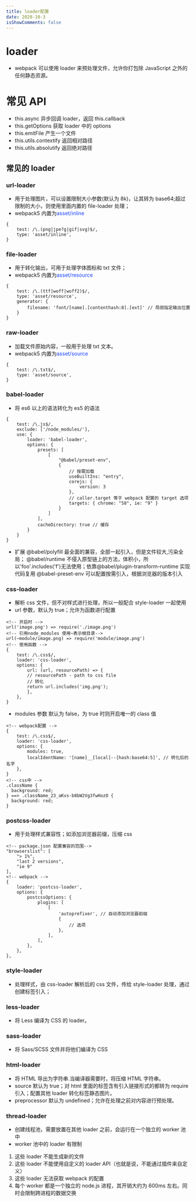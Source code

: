 ```yaml
---
title: loader配置
date: 2020-10-3
isShowComments: false
---
```


# loader

- webpack 可以使用 loader 来预处理文件，允许你打包除 JavaScript 之外的任何静态资源。

# 常见 API

- this.async 异步回调 loader，返回 this.callback
- this.getOptions 获取 loader 中的 options
- this.emitFile 产生一个文件
- this.utils.contextify 返回相对路径
- this.utils.absolutify 返回绝对路径

## 常见的 loader

### url-loader

- 用于处理图片，可以设置限制大小参数(默认为 8k)，让其转为 base64;超过限制的大小，则使用里面内置的 file-loader 处理；
- webpack5 内置为<span style="color: #1840ff">asset/inline</span>

```
{
    test: /\.(png|jpe?g|gif|svg)$/,
    type: 'asset/inline',
}
```

### file-loader

- 用于转化输出，可用于处理字体图标和 txt 文件；
- webpack5 内置为<span style="color: #1840ff">asset/resource</span>

```
{
    test: /\.(ttf|woff|woff2)$/,
    type: 'asset/resource',
    generator: {
        filename: 'font/[name].[contenthash:8].[ext]' // 局部指定输出位置
    }
}
```

### raw-loader

- 加载文件原始内容，一般用于处理 txt 文本。
- webpack5 内置为<span style="color: #1840ff">asset/source</span>

```
{
    test: /\.txt$/,
    type: 'asset/source',
}
```

### babel-loader

- 将 es6 以上的语法转化为 es5 的语法

```
{
    test: /\.js$/,
    exclude: ['/node_modules/'],
    use: {
        loader: 'babel-loader',
        options: {
            presets: [
                [
                    "@babel/preset-env",
                    {
                        // 按需加载
                        useBuiltIns: "entry",
                        corejs: {
                            version: 3
                        },
                        // caller.target 等于 webpack 配置的 target 选项
                        targets: { chrome: "58", ie: "9" }
                    }
                ]
            ],
            cacheDirectory: true // 缓存
        }
    }
}
```

- 扩展
  @babel/polyfill 最全面的兼容，全部一起引入，但是文件较大,污染全局；
  @babel/runtime 不侵入原型链上的方法，体积小，所以'foo'.includes('f')无法使用；依靠@babel/plugin-transform-runtime 实现代码复用
  @babel-preset-env 可以配置按需引入，根据浏览器的版本引入

### css-loader

- 解析 css 文件，但不对样式进行处理，所以一般配合 style-loader 一起使用
- url 参数，默认为 true；允许为函数进行配置

```
<!-- 开启时 -->
url('image.png') => require('./image.png')
<!-- 引用node_modules 使用~表示根目录-->
url(~module/image.png) => require('module/image.png')
<!-- 使用函数 -->
{
    test: /\.css$/,
    loader: 'css-loader',
    options: {
        url: (url, resourcePath) => {
        // resourcePath - path to css file
        // 转化
        return url.includes('img.png');
        },
    },
}
```

- modules 参数 默认为 false，为 true 时则开启唯一的 class 值

```
<!-- webpack配置 -->
{
    test: /\.css$/,
    loader: 'css-loader',
    options: {
        modules: true,
        localIdentName: '[name]__[local]--[hash:base64:5]', // 转化后的名字
    },
}
<!-- css中 -->
.className {
  background: red;
} ==> .className_23_aKvs-b8bW2Vg3fwHozO {
  background: red;
}
```

### postcss-loader

- 用于处理样式兼容性；如添加浏览器前缀，压缩 css

```
<!-- package.json 配置兼容的范围-->
"browserslist": [
    "> 1%",
    "last 2 versions",
    "ie 9"
],
<!-- webpack -->
{
    loader: 'postcss-loader',
    options: {
        postcssOptions: {
            plugins: [
                [
                    'autoprefixer', // 自动添加浏览器前缀
                    {
                        // 选项
                    },
                ],
            ],
        },
    },
},
```

### style-loader

- 处理样式，由 css-loader 解析后的 css 文件，传给 style-loader 处理，通过创建标签引入；

### less-loader

- 将 Less 编译为 CSS 的 loader。

### sass-loader

- 将 Sass/SCSS 文件并将他们编译为 CSS

### html-loader

- 将 HTML 导出为字符串.当编译器需要时，将压缩 HTML 字符串。
- source 默认为 true；对 html 里面的标签含有引入链接形式的都转为 require 引入；配置其他 loader 转化标签静态图片。
- preprocessor 默认为 undefined；允许在处理之前对内容进行预处理。

### thread-loader

- 创建线程池，需要放置在其他 loader 之前，会运行在一个独立的 worker 池中
- worker 池中的 loader 有限制

1. 这些 loader 不能生成新的文件
2. 这些 loader 不能使用自定义的 loader API（也就是说，不能通过插件来自定义）
3. 这些 loader 无法获取 webpack 的配置
4. 每个 worker 都是一个独立的 node.js 进程，其开销大约为 600ms 左右。同时会限制跨进程的数据交换
